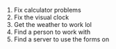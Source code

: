 1. Fix calculator problems
2. Fix the visual clock
3. Get the weather to work lol
4. Find a person to work with
5. Find a server to use the forms on
